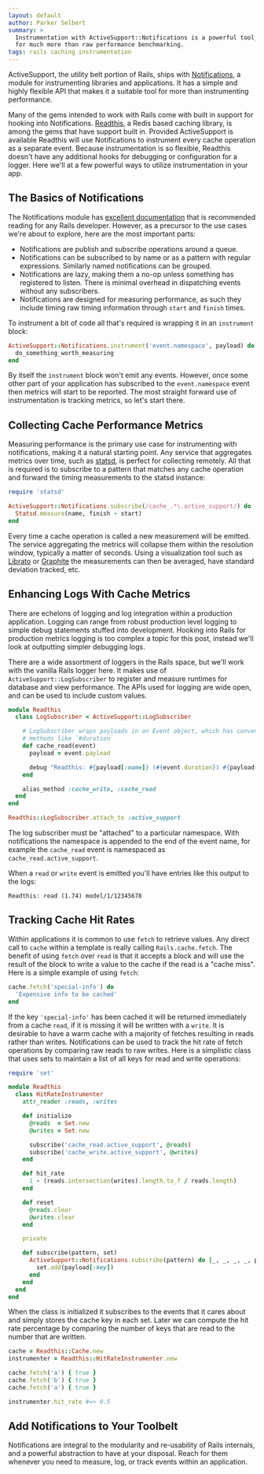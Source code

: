 ```yaml
---
layout: default
author: Parker Selbert
summary: >
  Instrumentation with ActiveSupport::Notifications is a powerful tool, useful
  for much more than raw performance benchmarking.
tags: rails caching instrumentation
---
```


ActiveSupport, the utility belt portion of Rails, ships with
[Notifications][an], a module for instrumenting libraries and applications. It
has a simple and highly flexible API that makes it a suitable tool for more than
instrumenting performance.

Many of the gems intended to work with Rails come with built in support for
hooking into Notifications. [Readthis][rd], a Redis based caching library, is
among the gems that have support built in. Provided ActiveSupport is available
Readthis will use Notifications to instrument every cache operation as a
separate event. Because instrumentation is so flexible, Readthis doesn't have
any additional hooks for debugging or configuration for a logger. Here we'll at
a few powerful ways to utilize instrumentation in your app.

## The Basics of Notifications

The Notifications module has [excellent documentation][doc] that is recommended
reading for any Rails developer. However, as a precursor to the use cases we're
about to explore, here are the most important parts:

* Notifications are publish and subscribe operations around a queue.
* Notifications can be subscribed to by name or as a pattern with regular
  expressions. Similarly named notifications can be grouped.
* Notifications are lazy, making them a no-op unless something has registered to
  listen. There is minimal overhead in dispatching events without any
  subscribers.
* Notifications are designed for measuring performance, as such they include
  timing raw timing information through `start` and `finish` times.

To instrument a bit of code all that's required is wrapping it in an
`instrument` block:

```ruby
ActiveSupport::Notifications.instrument('event.namespace', payload) do
  do_something_worth_measuring
end
```

By itself the `instrument` block won't emit any events. However, once some other
part of your application has subscribed to the `event.namespace` event then
metrics will start to be reported. The most straight forward use of
instrumentation is tracking metrics, so let's start there.

## Collecting Cache Performance Metrics

Measuring performance is the primary use case for instrumenting with
notifications, making it a natural starting point. Any service that aggregates
metrics over time, such as [statsd][sd], is perfect for collecting remotely. All
that is required is to subscribe to a pattern that matches any cache operation
and forward the timing measurements to the statsd instance:

```ruby
require 'statsd'

ActiveSupport::Notifications.subscribe(/cache_.*\.active_support/) do |name, start, finish, _, _|
  Statsd.measure(name, finish - start)
end
```

Every time a cache operation is called a new measurement will be emitted. The
service aggregating the metrics will collapse them within the resolution window,
typically a matter of seconds. Using a visualization tool such as [Librato][lb]
or [Graphite][gr] the measurements can then be averaged, have standard deviation
tracked, etc.

## Enhancing Logs With Cache Metrics

There are echelons of logging and log integration within a production
application. Logging can range from robust production level logging to simple
debug statements stuffed into development. Hooking into Rails for production
metrics logging is too complex a topic for this post, instead we'll look at
outputting simpler debugging logs.

There are a wide assortment of loggers in the Rails space, but we'll work with
the vanilla Rails logger here. It makes use of `ActiveSupport::LogSubscriber` to
register and measure runtimes for database and view performance. The APIs used
for logging are wide open, and can be used to include custom values.

```ruby
module Readthis
  class LogSubscriber < ActiveSupport::LogSubscriber

    # LogSubscriber wraps payloads in an Event object, which has convenience
    # methods like `#duration`
    def cache_read(event)
      payload = event.payload

      debug "Readthis: #{payload[:name]} (#{event.duration}) #{payload[:key]}"
    end

    alias_method :cache_write, :cache_read
  end
end

Readthis::LogSubscriber.attach_to :active_support
```

The log subscriber must be "attached" to a particular namespace. With
notifications the namespace is appended to the end of the event name, for
example the `cache_read` event is namespaced as `cache_read.active_support`.

When a `read` or `write` event is emitted you'll have entries like this output
to the logs:

```
Readthis: read (1.74) model/1/12345678
```

## Tracking Cache Hit Rates

Within applications it is common to use `fetch` to retrieve values. Any direct
call to `cache` within a template is really calling `Rails.cache.fetch`. The
benefit of using `fetch` over `read` is that it accepts a block and will use the
result of the block to write a value to the cache if the read is a "cache miss".
Here is a simple example of using `fetch`:

```ruby
cache.fetch('special-info') do
  'Expensive info to be cached'
end
```

If the key `'special-info'` has been cached it will be returned immediately from
a cache `read`, if it is missing it will be written with a `write`. It is
desirable to have a warm cache with a majority of fetches resulting in reads
rather than writes. Notifications can be used to track the hit rate of fetch
operations by comparing raw reads to raw writes. Here is a simplistic class that
uses sets to maintain a list of all keys for read and write operations:

```ruby
require 'set'

module Readthis
  class HitRateInstrumenter
    attr_reader :reads, :writes

    def initialize
      @reads  = Set.new
      @writes = Set.new

      subscribe('cache_read.active_support', @reads)
      subscribe('cache_write.active_support', @writes)
    end

    def hit_rate
      1 - (reads.intersection(writes).length.to_f / reads.length)
    end

    def reset
      @reads.clear
      @writes.clear
    end

    private

    def subscribe(pattern, set)
      ActiveSupport::Notifications.subscribe(pattern) do |_, _, _, _, payload|
        set.add(payload[:key])
      end
    end
  end
end
```

When the class is initialized it subscribes to the events that it cares about
and simply stores the cache key in each set. Later we can compute the hit rate
percentage by comparing the number of keys that are read to the number that are
written.

```ruby
cache = Readthis::Cache.new
instrumenter = Readthis::HitRateInstrumenter.new

cache.fetch('a') { true }
cache.fetch('b') { true }
cache.fetch('a') { true }

instrumenter.hit_rate #=> 0.5
```

## Add Notifications to Your Toolbelt

Notifications are integral to the modularity and re-usability of Rails internals,
and a powerful abstraction to have at your disposal. Reach for them whenever you
need to measure, log, or track events within an application.

[an]: https://github.com/rails/rails
[doc]: http://api.rubyonrails.org/classes/ActiveSupport/Notifications.html
[sd]: https://github.com/etsy/statsd
[lb]: http://librato.com/
[gr]: https://www.hostedgraphite.com/
[rd]: https://github.com/sorentwo/readthis
